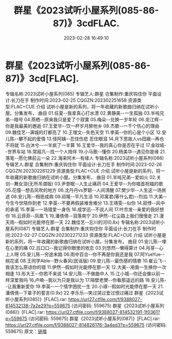 ﻿---
title: 群星《2023试听小屋系列(085-86-87)》3cdFLAC.
date: 2023-02-28 16:49:10
categories: APE、FLAC、MP3
tags: 华语中文
---
# 群星《2023试听小屋系列(085-86-87)》3cd[FLAC].

专辑名称:2023试听小屋系列(085)
专辑艺人:群星
合集制作:重庆钩住你
平面设计:长刀在手
制作时间:2023-02-25
CQGZN:202302251658
资源类型:FLAC+CUE
介绍
试听小屋是新的系列，将一年收藏的新歌曲归纳在试听小屋。分集发布，
曲目
01.任夏--我拿真心打水漂
02.黄静美--一生孤独
03.半吨兄弟--暗号
04.燕栖--原来我只是爱了个寂寞
05.梅朵--兑换一岁年轮
06.龙江辉--你是我最美的邂逅
07.王爱华--饮一杯岁月醉他乡
08.杰歌--一千个伤心的理由
09.魏佳艺--满城的灯都亮了
10.王理文--失色天空
11.李英--你的心是个小区
12.安儿陈--攀不起的爱情
13.怪阿姨--忍住伤悲 忍住眼泪
14.月下思故人vs田娥--再也不将就
15.白沐兮--一半疯了一半算
16.王爱华--我的真心你是否在乎过
17.金玟岐--世界车站
18.常超凡--找一个人陪伴
19.小马歌--懂你
20.杨美华--遇见你是缘
21.落笔--愿化佛前云一朵
22.海来阿木--有缘人
专辑名称:2023试听小屋系列(086)
专辑艺人:群星
合集制作:重庆钩住你
平面设计:长刀在手
制作时间:2023-02-26
CQGZN:202302261229
资源类型:FLAC+CUE
介绍
试听小屋是新的系列，将一年收藏的新歌曲归纳在试听小屋。分集发布，
曲目
01.半吨兄弟--爱如火
02.关剑--舞女泪(无所吊谓版)
03.尹昔眠--人生止痛药
04.王爱华--为你唱首祝福的歌
05.花僮--想去风吹的地方
06.沈丹丹vs罗聪--人间清醒
07.樊少华--人生这一场旅途
08.安儿陈--相思成病
09.祁隆--平凡生活
10.邓寓君(等什么君)--烈焰
11.大美--今生今世陪你到老
12.李英--不要再假装难舍难分
13.王靖雯--似你
14.寂悸--风中的承诺
15.李英--一场错爱一身伤
16.成学迅--不说人间
17.叶宗发--亲爱的我好想你
18.云菲菲--凤凰飞
19.潘倩倩--泪落南宁
20.伊然--红尘路上我们慢慢走
21.漫天雨--假如时光能停在那一天
22.魏佳艺--忘川的河(0.8x)
专辑名称:2023试听小屋系列(087)
专辑艺人:群星
合集制作:重庆钩住你
平面设计:长刀在手
制作时间:2023-02-27
CQGZN:202302271233
资源类型:FLAC+CUE
介绍
试听小屋是新的系列，将一年收藏的新歌曲归纳在试听小屋。分集发布，
曲目
01.安儿陈--埋在心里的痛
02.吕口口--我记得你眼里的依恋
03.刘悠然--懒得算计
04.月芽--心上人呀
05.安儿陈--穷途末路
06.雨中百合--你不再是你我还是我
07.阿YueYue--桃花诺
08.王同学Able--野火春风(民谣版)
09.安儿陈--最伤感的情歌
10.崔云飞--我该怎么原谅你的错
11.伊然--假如时光能停在那一天
12.大美--用我一生换你一次相逢
13.彤大王--你若不来说
14.安儿陈--不做曲中人
15.江小城--你还会像以前一样深爱我吗
16.卢喃--我以为只是我以为
17.隔壁老樊--你看那遥远的路
18.安儿陈--让我重新爱你
19.李英--一个情字困扰一生
20.小琢--假如时光能停在那一天
21.潘倩倩--下辈子的誓言(0.9x)
22.李乐乐--笑过哭过爱过恨过痛过
群星《2023试听小屋系列(085)》[FLAC].rar: https://url27.ctfile.com/f/9388027-814532138-7a2e29?p=559675
(访问密码: 559675)
群星《2023试听小屋系列(086)》[FLAC].rar: https://url27.ctfile.com/f/9388027-814532191-1f0361?p=559675
(访问密码: 559675)
群星《2023试听小屋系列(087)》[FLAC].rar: https://url27.ctfile.com/f/9388027-814826176-3a4ed3?p=559675
(访问密码: 559675)
原文：[链接](https://blog.sina.com.cn/s/blog_1647c7e76010310xy.html)